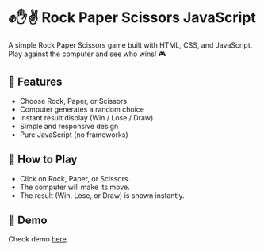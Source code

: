 # ✊✋✌️ Rock Paper Scissors JavaScript
A simple Rock Paper Scissors game built with HTML, CSS, and JavaScript.
Play against the computer and see who wins! 🎮

## 🚀 Features 
- Choose Rock, Paper, or Scissors
- Computer generates a random choice
- Instant result display (Win / Lose / Draw)
- Simple and responsive design
- Pure JavaScript (no frameworks)

## 🎯 How to Play
- Click on Rock, Paper, or Scissors.
- The computer will make its move.
- The result (Win, Lose, or Draw) is shown instantly.

## 📸 Demo
Check demo <a href="https://yoonwint.github.io/RockPaparScisscors/">here</a>.
